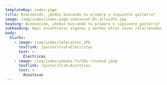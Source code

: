 ```yaml
---
templateKey: index-page
title: Bienvenido, ¿Andas buscando tu primera o siguiente guitarra?
image: /img/index/index-page-container-01-allwidth.jpg
heading: Bienvenido, ¿Andas buscando tu primera o siguiente guitarra?
subheading: Aqui encontraras algunas y muchas otras cosas relacionadas al instrumento
body:
  blurbs:
    - image: /img/index/telecaster.JPG
      textlink: /guitars?cat=Electricas
      text: >
        Electricas
    - image: /img/index/yamaha.fs720s.rotated.jpeg
      textlink: /guitars?cat=Acusticas
      text: >
        Acusticas
---
```

